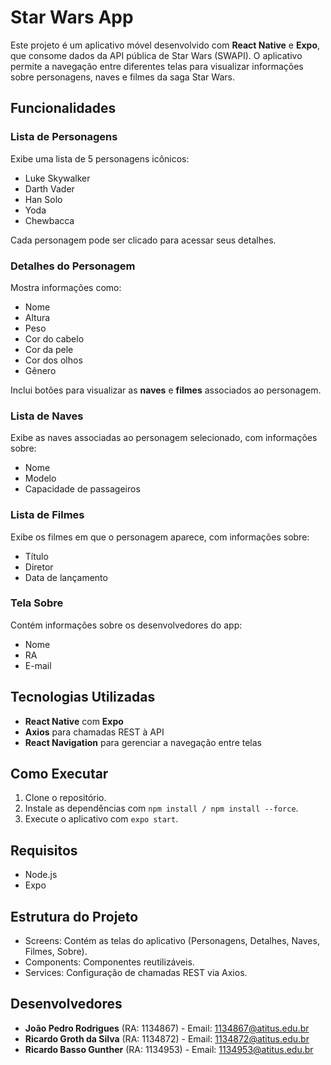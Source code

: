 # Star Wars App

Este projeto é um aplicativo móvel desenvolvido com **React Native** e **Expo**, que consome dados da API pública de Star Wars (SWAPI). O aplicativo permite a navegação entre diferentes telas para visualizar informações sobre personagens, naves e filmes da saga Star Wars.

## Funcionalidades

### Lista de Personagens
Exibe uma lista de 5 personagens icônicos:
- Luke Skywalker
- Darth Vader
- Han Solo
- Yoda
- Chewbacca

Cada personagem pode ser clicado para acessar seus detalhes.

### Detalhes do Personagem
Mostra informações como:
- Nome
- Altura
- Peso
- Cor do cabelo
- Cor da pele
- Cor dos olhos
- Gênero

Inclui botões para visualizar as **naves** e **filmes** associados ao personagem.

### Lista de Naves
Exibe as naves associadas ao personagem selecionado, com informações sobre:
- Nome
- Modelo
- Capacidade de passageiros

### Lista de Filmes
Exibe os filmes em que o personagem aparece, com informações sobre:
- Título
- Diretor
- Data de lançamento

### Tela Sobre
Contém informações sobre os desenvolvedores do app:
- Nome
- RA
- E-mail

## Tecnologias Utilizadas
- **React Native** com **Expo**
- **Axios** para chamadas REST à API
- **React Navigation** para gerenciar a navegação entre telas

## Como Executar

1. Clone o repositório.
2. Instale as dependências com `npm install / npm install --force`.
3. Execute o aplicativo com `expo start`.

## Requisitos

- Node.js
- Expo

## Estrutura do Projeto

- Screens: Contém as telas do aplicativo (Personagens, Detalhes, Naves, Filmes, Sobre).
- Components: Componentes reutilizáveis.
- Services: Configuração de chamadas REST via Axios.

## Desenvolvedores

- **João Pedro Rodrigues** (RA: 1134867) - Email: 1134867@atitus.edu.br
- **Ricardo Groth da Silva** (RA: 1134872) - Email: 1134872@atitus.edu.br
- **Ricardo Basso Gunther** (RA: 1134953) - Email: 1134953@atitus.edu.br
